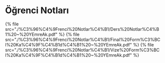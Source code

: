 # Öğrenci Notları

<!--Index-->

{% file src="./%C3%96%C4%9Frenci%20Notlar%C4%B1/Ders%20Notlar%C4%B1%20~%20YEmreAk.pdf" %}
{% file src="./%C3%96%C4%9Frenci%20Notlar%C4%B1/Final%20Form%C3%BCl%20Ka%C4%9F%C4%B1d%C4%B1%20~%20YEmreAk.pdf" %}
{% file src="./%C3%96%C4%9Frenci%20Notlar%C4%B1/Vize%20Form%C3%BCl%20Ka%C4%9F%C4%B1d%C4%B1%20~%20YEmreAk.pdf" %}

<!--Index-->
